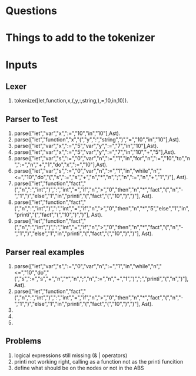 # Questions


# Things to add to the tokenizer


# Inputs

## Lexer
1. tokenize([let,function,x,(,y,:,string,),=,10,in,10]).
## Parser to Test
1. parse(["let","var","x",":=","10","in","10"],Ast).
2. parse(["let","function","x","(","y",":","string",")","=","10","in","10"],Ast).
3. parse(["let","var","x",":=","5","var","y",":=","7","in","10"],Ast).
4. parse(["let","var","x",":=","5","var","y",":=","7","in","10","+","5"],Ast).
5. parse(["let","var","s",":=","0","var","n",":=","1","in","for","n",":=","10","to","n",":=","n","+","1","do","x",":=","10"],Ast).
6. parse(["let","var","s",":=","0","var","n",":=","1","in","while","n","<=","10","do","(","s",":=","s","+","n","*","n",";","n",":=","n","+","1",")"], Ast).
7. parse(["let","function","fact","(","n",":","int",")",":","int","=","if","n",">","0","then","n","*","fact","(","n","-","1",")","else","1","in","printi","(","fact","(","10",")",")"], Ast).
8. parse(["let","function","fact","(","n",":","int",")",":","int","=","if","n",">","0","then","n","*","5","else","1","in","printi","(","fact","(","10",")",")"], Ast).
9. parse(["let","function","fact","(","n",":","int",")",":","int","=","if","n",">","0","then","n","*","fact","(","n","-","1",")","else","1","in","printi","(","fact","(","10",")",")"], Ast).

## Parser real examples

1. parse(["let","var","s",":=","0","var","n",":=","1","in","while","n","<=","10","do","(","s",":=","s","+","n","*","n",";","n",":=","n","+","1",")",";","printi","(","n",")"], Ast).
2. parse(["let","function","fact","(","n",":","int",")",":","int","=","if","n",">","0","then","n","*","fact","(","n","-","1",")","else","1","in","printi","(","fact","(","10",")",")"], Ast).
3.
4.
5.
## Problems

1. logical expressions still missing (& | operators) 
2. printi not working right, calling as a function not as the printi funcition
3. define what should be on the nodes or not in the ABS